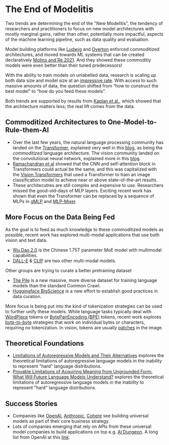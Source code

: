 # The End of Modelitis

Two trends are determining the end of the "New Modelitis", the tendency of researchers and practitioners to focus on new model architectures with mostly marginal gains, rather than other, potentially more impactful, aspects of the machine learning pipeline, such as data quality and evaluation.

Model building platforms like [Ludwig](https://eng.uber.com/introducing-ludwig/) and [Overton](https://www.cs.stanford.edu/~chrismre/papers/overton-tr.pdf) enforced commoditized architectures, and moved towards ML systems that can be created declaratively [Molino and Ré 2021](https://arxiv.org/abs/2107.08148). And they showed these commoditiy models were even better than their tuned predecessors!

With the ability to train models on unlabelled data, research is scaling up both data size and model size at an [impressive rate](https://medium.com/analytics-vidhya/openai-gpt-3-language-models-are-few-shot-learners-82531b3d3122). With access to such massive amounts of data, the question shifted from “how to construct the best model” to “how do you feed these models”.

Both trends are supported by results from [Kaplan et al.](https://arxiv.org/abs/2001.08361), which showed that the architecture matters less; the real lift comes from the data.


## Commoditized Architectures to One-Model-to-Rule-them-Al

- Over the last few years, the natural language processing community has landed on the [Transformer](https://arxiv.org/pdf/1706.03762.pdf), explained very well in this [blog](https://jalammar.github.io/illustrated-transformer/), as being the *commoditized* language architecture. The vision community landed on the convolutional neural network, explained more in this [blog](https://towardsdatascience.com/convolutional-neural-networks-explained-9cc5188c4939).
- [Ramachandran et al](https://arxiv.org/pdf/1906.05909.pdf) showed that the CNN and self-attention block in Transformers could actual be the same, and this was capitalized with the [Vision Transformers](https://arxiv.org/pdf/2010.11929.pdf) that used a Transformer to train an image classification model to achieve near or above state-of-the-art results.
- These architecutres are still complex and expensive to use. Researchers missed the good-old-days of MLP layers. Exciting recent work has shown that even the Transformer can be replaced by a sequence of MLPs in [gMLP](https://arxiv.org/pdf/2105.08050.pdf) and [MLP-Mixer](https://arxiv.org/pdf/2105.01601.pdf).

## More Focus on the Data Being Fed

As the goal is to feed as much knowledge to these commoditized models as possible, recent work has explored multi-modal applications that use both vision and text data.
- [Wu Dao 2.0](https://www.engadget.com/chinas-gigantic-multi-modal-ai-is-no-one-trick-pony-211414388.html) is the Chinese 1.75T parameter MoE model with multimodal capabilities.
- [DALL-E](https://openai.com/blog/dall-e/) & [CLIP](https://openai.com/blog/clip/) are two other multi-modal models.

Other groups are trying to curate a better pretraining dataset
- [The Pile](https://pile.eleuther.ai) is a new massive, more diverse dataset for training language models than the standard Common Crawl.
- [Huggingface BigScience](https://docs.google.com/document/d/1BIIl-SObx6tR41MaEpUNkRAsGhH7CQqP_oHQrqYiH00/edit) is a new effort to establish good practices in data curation.

More focus is being put into the kind of tokenization strategies can be used to further unify these models. While language tasks typically deal with [WordPiece](https://storage.googleapis.com/pub-tools-public-publication-data/pdf/37842.pdf) tokens or [BytePairEncoding (BPE)](https://arxiv.org/pdf/1508.07909.pdf) tokens, recent work explores [byte-to-byte](https://arxiv.org/pdf/2105.13626.pdf) strategies that work on individual bytes or characters, requiring no tokenization. In vision, tokens are usually [patches](https://arxiv.org/pdf/2010.11929.pdf) in the image.

## Theoretical Foundations

- [Limitations of Autoregressive Models and Their Alternatives](https://arxiv.org/abs/2010.11939) explores the theoretical limitations of autoregressive language models in the inability to represent "hard" language distributions.
- [Provable Limitations of Acquiring Meaning from Ungrounded Form: What Will Future Language Models Understand?](https://arxiv.org/pdf/2104.10809.pdf) explores the theoretical limitations of autoregressive language models in the inability to represent "hard" language distributions.

## Success Stories

- Companies like [OpenAI](https://openai.com), [Anthropic](https://www.anthropic.com), [Cohere](https://cohere.ai) see building universal models as part of their core business strategy.
- Lots of companies emerging that rely on APIs from these universal model companies to build applications on top e.g. [AI Dungeon](https://play.aidungeon.io/main/landing). A long list from OpenAI at this [link](https://openai.com/blog/gpt-3-apps/).

